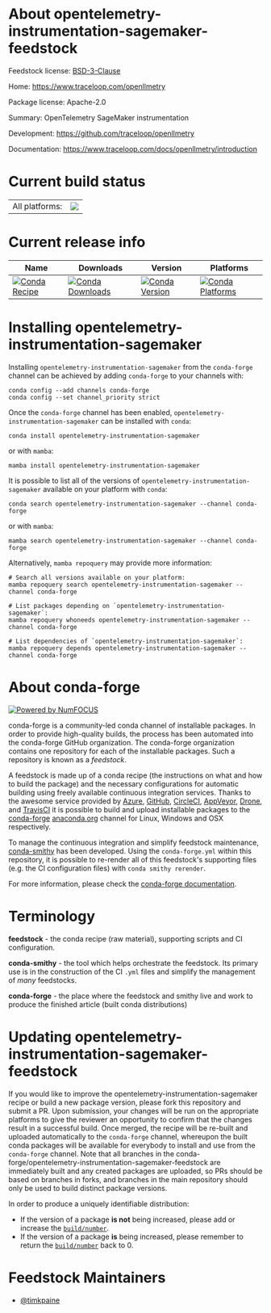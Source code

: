 About opentelemetry-instrumentation-sagemaker-feedstock
=======================================================

Feedstock license: [BSD-3-Clause](https://github.com/conda-forge/opentelemetry-instrumentation-sagemaker-feedstock/blob/main/LICENSE.txt)

Home: https://www.traceloop.com/openllmetry

Package license: Apache-2.0

Summary: OpenTelemetry SageMaker instrumentation

Development: https://github.com/traceloop/openllmetry

Documentation: https://www.traceloop.com/docs/openllmetry/introduction

Current build status
====================


<table><tr><td>All platforms:</td>
    <td>
      <a href="https://dev.azure.com/conda-forge/feedstock-builds/_build/latest?definitionId=25144&branchName=main">
        <img src="https://dev.azure.com/conda-forge/feedstock-builds/_apis/build/status/opentelemetry-instrumentation-sagemaker-feedstock?branchName=main">
      </a>
    </td>
  </tr>
</table>

Current release info
====================

| Name | Downloads | Version | Platforms |
| --- | --- | --- | --- |
| [![Conda Recipe](https://img.shields.io/badge/recipe-opentelemetry--instrumentation--sagemaker-green.svg)](https://anaconda.org/conda-forge/opentelemetry-instrumentation-sagemaker) | [![Conda Downloads](https://img.shields.io/conda/dn/conda-forge/opentelemetry-instrumentation-sagemaker.svg)](https://anaconda.org/conda-forge/opentelemetry-instrumentation-sagemaker) | [![Conda Version](https://img.shields.io/conda/vn/conda-forge/opentelemetry-instrumentation-sagemaker.svg)](https://anaconda.org/conda-forge/opentelemetry-instrumentation-sagemaker) | [![Conda Platforms](https://img.shields.io/conda/pn/conda-forge/opentelemetry-instrumentation-sagemaker.svg)](https://anaconda.org/conda-forge/opentelemetry-instrumentation-sagemaker) |

Installing opentelemetry-instrumentation-sagemaker
==================================================

Installing `opentelemetry-instrumentation-sagemaker` from the `conda-forge` channel can be achieved by adding `conda-forge` to your channels with:

```
conda config --add channels conda-forge
conda config --set channel_priority strict
```

Once the `conda-forge` channel has been enabled, `opentelemetry-instrumentation-sagemaker` can be installed with `conda`:

```
conda install opentelemetry-instrumentation-sagemaker
```

or with `mamba`:

```
mamba install opentelemetry-instrumentation-sagemaker
```

It is possible to list all of the versions of `opentelemetry-instrumentation-sagemaker` available on your platform with `conda`:

```
conda search opentelemetry-instrumentation-sagemaker --channel conda-forge
```

or with `mamba`:

```
mamba search opentelemetry-instrumentation-sagemaker --channel conda-forge
```

Alternatively, `mamba repoquery` may provide more information:

```
# Search all versions available on your platform:
mamba repoquery search opentelemetry-instrumentation-sagemaker --channel conda-forge

# List packages depending on `opentelemetry-instrumentation-sagemaker`:
mamba repoquery whoneeds opentelemetry-instrumentation-sagemaker --channel conda-forge

# List dependencies of `opentelemetry-instrumentation-sagemaker`:
mamba repoquery depends opentelemetry-instrumentation-sagemaker --channel conda-forge
```


About conda-forge
=================

[![Powered by
NumFOCUS](https://img.shields.io/badge/powered%20by-NumFOCUS-orange.svg?style=flat&colorA=E1523D&colorB=007D8A)](https://numfocus.org)

conda-forge is a community-led conda channel of installable packages.
In order to provide high-quality builds, the process has been automated into the
conda-forge GitHub organization. The conda-forge organization contains one repository
for each of the installable packages. Such a repository is known as a *feedstock*.

A feedstock is made up of a conda recipe (the instructions on what and how to build
the package) and the necessary configurations for automatic building using freely
available continuous integration services. Thanks to the awesome service provided by
[Azure](https://azure.microsoft.com/en-us/services/devops/), [GitHub](https://github.com/),
[CircleCI](https://circleci.com/), [AppVeyor](https://www.appveyor.com/),
[Drone](https://cloud.drone.io/welcome), and [TravisCI](https://travis-ci.com/)
it is possible to build and upload installable packages to the
[conda-forge](https://anaconda.org/conda-forge) [anaconda.org](https://anaconda.org/)
channel for Linux, Windows and OSX respectively.

To manage the continuous integration and simplify feedstock maintenance,
[conda-smithy](https://github.com/conda-forge/conda-smithy) has been developed.
Using the ``conda-forge.yml`` within this repository, it is possible to re-render all of
this feedstock's supporting files (e.g. the CI configuration files) with ``conda smithy rerender``.

For more information, please check the [conda-forge documentation](https://conda-forge.org/docs/).

Terminology
===========

**feedstock** - the conda recipe (raw material), supporting scripts and CI configuration.

**conda-smithy** - the tool which helps orchestrate the feedstock.
                   Its primary use is in the construction of the CI ``.yml`` files
                   and simplify the management of *many* feedstocks.

**conda-forge** - the place where the feedstock and smithy live and work to
                  produce the finished article (built conda distributions)


Updating opentelemetry-instrumentation-sagemaker-feedstock
==========================================================

If you would like to improve the opentelemetry-instrumentation-sagemaker recipe or build a new
package version, please fork this repository and submit a PR. Upon submission,
your changes will be run on the appropriate platforms to give the reviewer an
opportunity to confirm that the changes result in a successful build. Once
merged, the recipe will be re-built and uploaded automatically to the
`conda-forge` channel, whereupon the built conda packages will be available for
everybody to install and use from the `conda-forge` channel.
Note that all branches in the conda-forge/opentelemetry-instrumentation-sagemaker-feedstock are
immediately built and any created packages are uploaded, so PRs should be based
on branches in forks, and branches in the main repository should only be used to
build distinct package versions.

In order to produce a uniquely identifiable distribution:
 * If the version of a package **is not** being increased, please add or increase
   the [``build/number``](https://docs.conda.io/projects/conda-build/en/latest/resources/define-metadata.html#build-number-and-string).
 * If the version of a package **is** being increased, please remember to return
   the [``build/number``](https://docs.conda.io/projects/conda-build/en/latest/resources/define-metadata.html#build-number-and-string)
   back to 0.

Feedstock Maintainers
=====================

* [@timkpaine](https://github.com/timkpaine/)

